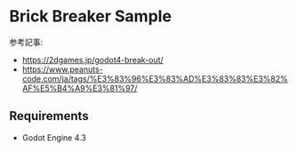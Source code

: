 # Brick Breaker Sample

参考記事:

* https://2dgames.jp/godot4-break-out/
* https://www.peanuts-code.com/ja/tags/%E3%83%96%E3%83%AD%E3%83%83%E3%82%AF%E5%B4%A9%E3%81%97/  


## Requirements

* Godot Engine 4.3
